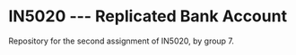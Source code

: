 # IN5020 --- Replicated Bank Account

Repository for the second assignment of IN5020, by group 7.


